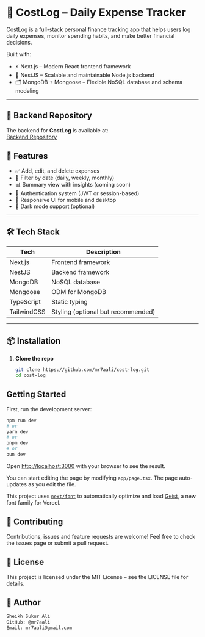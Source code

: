# 💸 CostLog – Daily Expense Tracker

CostLog is a full-stack personal finance tracking app that helps users log daily expenses, monitor spending habits, and make better financial decisions.

Built with:

- ⚡️ Next.js – Modern React frontend framework
- 🔧 NestJS – Scalable and maintainable Node.js backend
- 🗂️ MongoDB + Mongoose – Flexible NoSQL database and schema modeling

---

## 🔗 Backend Repository

The backend for **CostLog** is available at:  
<a href="https://github.com/your-username/cost-log-backend" target="_blank">Backend Repository</a>

## 🚀 Features

- ✅ Add, edit, and delete expenses
- 📅 Filter by date (daily, weekly, monthly)
- 📊 Summary view with insights (coming soon)
- 🔐 Authentication system (JWT or session-based)
- 📱 Responsive UI for mobile and desktop
- 🌙 Dark mode support (optional)

---

## 🛠️ Tech Stack

| Tech        | Description                        |
| ----------- | ---------------------------------- |
| Next.js     | Frontend framework                 |
| NestJS      | Backend framework                  |
| MongoDB     | NoSQL database                     |
| Mongoose    | ODM for MongoDB                    |
| TypeScript  | Static typing                      |
| TailwindCSS | Styling (optional but recommended) |

---

## 📦 Installation

1. **Clone the repo**
   ```bash
   git clone https://github.com/mr7aali/cost-log.git
   cd cost-log
   ```

## Getting Started

First, run the development server:

```bash
npm run dev
# or
yarn dev
# or
pnpm dev
# or
bun dev
```

Open [http://localhost:3000](http://localhost:3000) with your browser to see the result.

You can start editing the page by modifying `app/page.tsx`. The page auto-updates as you edit the file.

This project uses [`next/font`](https://nextjs.org/docs/app/building-your-application/optimizing/fonts) to automatically optimize and load [Geist](https://vercel.com/font), a new font family for Vercel.

## 🤝 Contributing

Contributions, issues and feature requests are welcome!
Feel free to check the issues page or submit a pull request.

## 📄 License

This project is licensed under the MIT License – see the LICENSE file for details.

## 👤 Author

```bash
Sheikh Sukur Ali
GitHub: @mr7aali
Email: mr7aali@gmail.com
```

